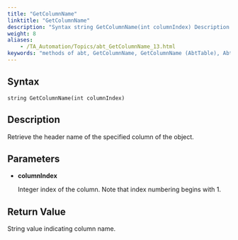 ```yaml
--- 
title: "GetColumnName"
linktitle: "GetColumnName"
description: "Syntax string GetColumnName(int columnIndex) Description Retrieve the header name of the specified column of the object. Parameters columnIndex Integer index of the column. Note that index numbering ..."
weight: 8
aliases: 
    - /TA_Automation/Topics/abt_GetColumnName_13.html
keywords: "methods of abt, GetColumnName, GetColumnName (AbtTable), AbtTable, getcolumnname, abttable getcolumnname, column name, column header, get column name at given index"
---
```


## Syntax

`string GetColumnName(int columnIndex)`

## Description

Retrieve the header name of the specified column of the object.

## Parameters  

-   **columnIndex**

    Integer index of the column. Note that index numbering begins with 1.


## Return Value  

String value indicating column name.




